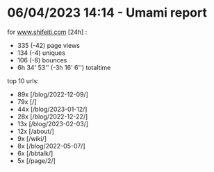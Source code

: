 # 06/04/2023 14:14 - Umami report
for www.shifeiti.com [24h] :

 - 335 (-42) page views
 - 134 (-4) uniques
 - 106 (-8) bounces
 - 6h 34' 53'' (-3h 16' 6'') totaltime


top 10 urls:
 - 89x [/blog/2022-12-09/]
 - 79x [/]
 - 44x [/blog/2023-01-12/]
 - 28x [/blog/2022-12-22/]
 - 13x [/blog/2023-02-03/]
 - 12x [/about/]
 - 9x [/wiki/]
 - 8x [/blog/2022-05-07/]
 - 6x [/bbtalk/]
 - 5x [/page/2/]


